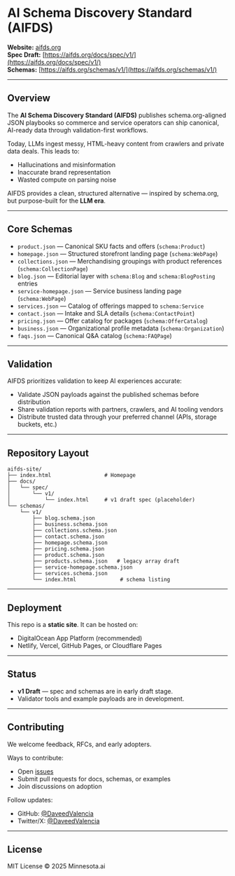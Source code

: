 # AI Schema Discovery Standard (AIFDS)

**Website:** [aifds.org](https://aifds.org)  
**Spec Draft:** [https://aifds.org/docs/spec/v1/](https://aifds.org/docs/spec/v1/)  
**Schemas:** [https://aifds.org/schemas/v1/](https://aifds.org/schemas/v1/)  

---

## Overview
The **AI Schema Discovery Standard (AIFDS)** publishes schema.org-aligned JSON playbooks so commerce and service operators can ship canonical, AI-ready data through validation-first workflows.

Today, LLMs ingest messy, HTML-heavy content from crawlers and private data deals. This leads to:
- Hallucinations and misinformation  
- Inaccurate brand representation  
- Wasted compute on parsing noise  

AIFDS provides a clean, structured alternative — inspired by schema.org, but purpose-built for the **LLM era**.

---

## Core Schemas
- `product.json` — Canonical SKU facts and offers (`schema:Product`)  
- `homepage.json` — Structured storefront landing page (`schema:WebPage`)  
- `collections.json` — Merchandising groupings with product references (`schema:CollectionPage`)  
- `blog.json` — Editorial layer with `schema:Blog` and `schema:BlogPosting` entries  
- `service-homepage.json` — Service business landing page (`schema:WebPage`)  
- `services.json` — Catalog of offerings mapped to `schema:Service`  
- `contact.json` — Intake and SLA details (`schema:ContactPoint`)  
- `pricing.json` — Offer catalog for packages (`schema:OfferCatalog`)  
- `business.json` — Organizational profile metadata (`schema:Organization`)  
- `faqs.json` — Canonical Q&A catalog (`schema:FAQPage`)  

---

## Validation
AIFDS prioritizes validation to keep AI experiences accurate:
- Validate JSON payloads against the published schemas before distribution  
- Share validation reports with partners, crawlers, and AI tooling vendors  
- Distribute trusted data through your preferred channel (APIs, storage buckets, etc.)  

---

## Repository Layout
```
aifds-site/
├── index.html                 # Homepage
├── docs/
│   └── spec/
│       └── v1/
│           └── index.html     # v1 draft spec (placeholder)
└── schemas/
    └── v1/
        ├── blog.schema.json
        ├── business.schema.json
        ├── collections.schema.json
        ├── contact.schema.json
        ├── homepage.schema.json
        ├── pricing.schema.json
        ├── product.schema.json
        ├── products.schema.json   # legacy array draft
        ├── service-homepage.schema.json
        ├── services.schema.json
        └── index.html              # schema listing
```

---

## Deployment
This repo is a **static site**. It can be hosted on:
- DigitalOcean App Platform (recommended)  
- Netlify, Vercel, GitHub Pages, or Cloudflare Pages  

---

## Status
- **v1 Draft** — spec and schemas are in early draft stage.  
- Validator tools and example payloads are in development.  

---

## Contributing
We welcome feedback, RFCs, and early adopters.  

Ways to contribute:
- Open [issues](https://github.com/DaveedValencia/aifds-site/issues)  
- Submit pull requests for docs, schemas, or examples  
- Join discussions on adoption  

Follow updates:  
- GitHub: [@DaveedValencia](https://github.com/DaveedValencia)  
- Twitter/X: [@DaveedValencia](https://x.com/DaveedValencia)  

---

## License
MIT License © 2025 Minnesota.ai
